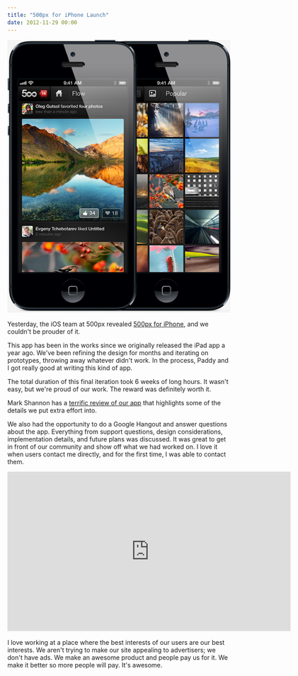 ```yaml
---
title: "500px for iPhone Launch"
date: 2012-11-29 00:00
---
```


 ![](/img/import/blog/bd52zm3crnqbbtb0af0nd1jyr39pov/B2CEC540C0804C9185F26A00B96923F5.jpg)

Yesterday, the iOS team at 500px revealed [500px for iPhone](http://500px.com/iPhone), and we couldn't be prouder of it.

This app has been in the works since we originally released the iPad app a year ago. We've been refining the design for months and iterating on prototypes, throwing away whatever didn't work. In the process, Paddy and I got really good at writing this kind of app.

The total duration of this final iteration took 6 weeks of long hours. It wasn't easy, but we're proud of our work. The reward was definitely worth it.

Mark Shannon has a [terrific review of our app](http://mkshft.ca/blog/archives/an-in-depth-look-500px-com-has-a-beautiful-new-iphone-app) that highlights some of the details we put extra effort into.

We also had the opportunity to do a Google Hangout and answer questions about the app. Everything from support questions, design considerations, implementation details, and future plans was discussed. It was great to get in front of our community and show off what we had worked on. I love it when users contact me directly, and for the first time, I was able to contact them.

<iframe width="640" height="360" src="http://www.youtube.com/embed/ppMe_a_CDXg?fs=1&amp;feature=oembed&amp;wmode=opaque&amp;enablejsapi=1" frameborder="0" allowfullscreen="" class="embed-responsive-item"></iframe>

I love working at a place where the best interests of our users are our best interests. We aren't trying to make our site appealing to advertisers; we don't have ads. We make an awesome product and people pay us for it. We make it better so more people will pay. It's awesome.

<!-- more -->
